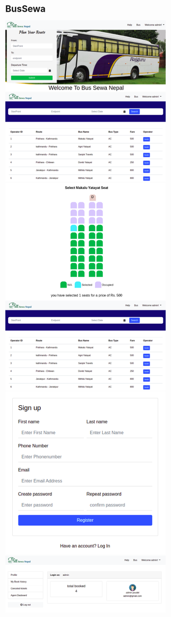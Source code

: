 # BusSewa
<img src = "preview/index.png">
<img src = "preview/busList.png">
<img src = "preview/booking.png">
<img src = "preview/busList.png">
<img src = "preview/register.png">
<img src = "preview/admin.png">

